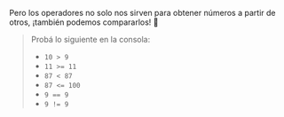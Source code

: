Pero los operadores no solo nos sirven para obtener números a partir de otros, ¡también podemos compararlos! :muscle:

> Probá lo siguiente en la consola:
>
> * `10 > 9`
> * `11 >= 11`
> * `87 < 87`
> * `87 <= 100`
> * `9 == 9`
> * `9 != 9`